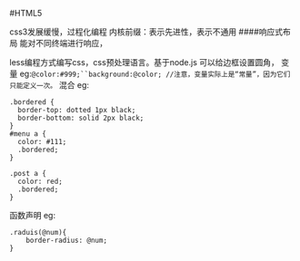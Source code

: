 #HTML5

css3发展缓慢，过程化编程
内核前缀：表示先进性，表示不通用
####响应式布局
能对不同终端进行响应，

less编程方式编写css，css预处理语言。基于node.js
可以给边框设置圆角，
变量
eg:`@color:#999;``background:@color; //注意，变量实际上是“常量”，因为它们只能定义一次。` 
混合
eg:
```less
.bordered {
  border-top: dotted 1px black;
  border-bottom: solid 2px black;
}
#menu a {
  color: #111;
  .bordered;
}

.post a {
  color: red;
  .bordered;
}
```
函数声明
eg:
```less
.raduis(@num){
	border-radius: @num;
}
```